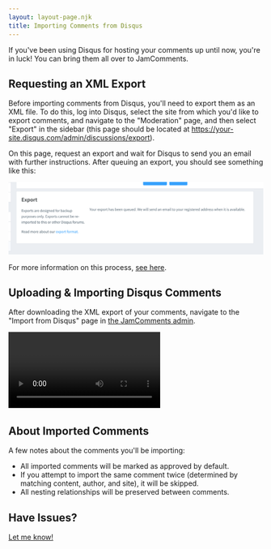```yaml
---
layout: layout-page.njk
title: Importing Comments from Disqus
---
```


If you've been using Disqus for hosting your comments up until now, you're in luck! You can bring them all over to JamComments.

## Requesting an XML Export

Before importing comments from Disqus, you'll need to export them as an XML file. To do this, log into Disqus, select the site from which you'd like to export comments, and navigate to the "Moderation" page, and then select "Export" in the sidebar (this page should be located at https://your-site.disqus.com/admin/discussions/export).

On this page, request an export and wait for Disqus to send you an email with further instructions. After queuing an export, you should see something like this:

![](/assets/img/disqus-moderation-export.png)

For more information on this process, [see here](https://help.disqus.com/en/articles/1717164-comments-export).

## Uploading & Importing Disqus Comments

After downloading the XML export of your comments, navigate to the "Import from Disqus" page in [the JamComments admin](https://go.jamcomments.com/settings/import/disqus).

<video src="/assets/img/disqus-import-demo.mp4" autoplay controls></video>

## About Imported Comments

A few notes about the comments you'll be importing:

- All imported comments will be marked as approved by default.
- If you attempt to import the same comment twice (determined by matching content, author, and site), it will be skipped.
- All nesting relationships will be preserved between comments.

## Have Issues?

[Let me know!](https://macarthur.me/contact)
